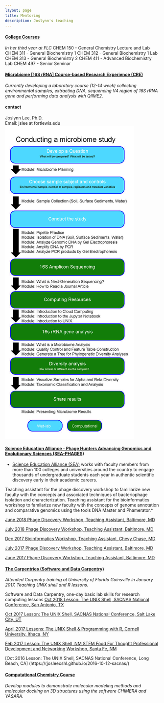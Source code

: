 ```yaml
---
layout: page
title: Mentoring
description: Joslynn's teaching
---
```


#### <u>College Courses</u>
*In her third year at FLC*
CHEM 150 - General Chemistry Lecture and Lab
CHEM 311 - General Biochemistry 1
CHEM 312 - General Biochemistry 1 Lab
CHEM 313 - General Biochemistry 2
CHEM 411 - Advanced Biochemistry Lab
CHEM 497 - Senior Seminar

#### <u>Microbiome [16S rRNA] Course-based Research Experience (CRE)</u>
*Currently developing a laboratory course (12-14 week) collecting environmental samples, extracting DNA, sequencing V4 region of 16S rRNA gene and performing data analysis with QIIME2.*

<div class="container">
<h4><a name="contact"></a>contact</h4>

<div class="row-fluid">
<div class="span5">
Joslynn Lee, Ph.D.<br/>
Email: jslee at fortlewis.edu<br/>
</div>

<div class="span2">
<a href="../assets/microbiome_study3.jpg">
<img src="../assets/microbiome_study3.jpg"
title="microbiome study" alt="microbiome study"/></a>
</div>
</div>
</div>


#### <u>Science Education Alliance - Phage Hunters Advancing Genomics and Evolutionary Sciences (SEA-PHAGES)</u>
* [Science Education Alliance (SEA)](https://www.hhmi.org/developing-scientists/science-education-alliance) works with faculty members from more than 100 colleges and universities around the country to engage thousands of undergraduate students each year in authentic scientific discovery early in their academic careers.

Teaching assistant for the phage discovery workshop to familiarize new faculty with the concepts and associated techniques of bacteriophage isolation and characterization. Teaching assistant for the bioinformatics workshop to familarize new faculty with the concepts of genome annotation and comparative genomics using the tools DNA Master and Phamerator.*

[June 2018 	Phage Discovery Workshop, Teaching Assistant, Baltimore, MD](https://seaphages.org/meetings/38/)

[July 2018	Phage Discovery Workshop, Teaching Assistant, Baltimore, MD](https://seaphages.org/meetings/37/)

[Dec 2017	Bioinformatics Workshop, Teaching Assistant, Chevy Chase, MD](https://seaphages.org/meetings/30/)

[July 2017	Phage Discovery Workshop, Teaching Assistant, Baltimore, MD](https://seaphages.org/meetings/27/)

[June 2017	Phage Discovery Workshop, Teaching Assistant, Baltimore, MD](https://seaphages.org/meetings/26/)

#### <u>The Carpentries (Software and Data Carpentry)</u>
*Attended Carpentry training at University of Florida Gainsville in January 2017. Teaching UNIX shell and R lessons.*

Software and Data Carpentry, one-day basic lab skills for research computing lessons
[Oct 2018	Lesson: The UNIX Shell, SACNAS National Conference, San Antonio, TX](https://galaxyproject.org/events/2018-sacnas/)

[Oct 2017	Lesson: The UNIX Shell, SACNAS National Conference, Salt Lake City, UT](https://galaxyproject.org/events/2017-sacnas/)

[April 2017	Lessons: The UNIX Shell & Programming with R, Cornell University, Ithaca, NY](https://joslynnlee.github.io/2017-04-15-cornell/)

[Feb 2017	Lesson: The UNIX Shell, NM STEM Food For Thought Professional Development and Networking Workshop, Santa Fe, NM](https://joslynnlee.github.io/2017-02-25-sfcc/)

[Oct 2016	Lesson: The UNIX Shell, SACNAS National Conference, Long Beach, CA] (https://(josleecshl.github.io/2016-10-12-sacnas/)

#### <u>Computational Chemistry Course</u>
*Develop modules to demonstrate molecular modeling methods and molecular docking on 3D structures using the software CHIMERA and YASARA.*


<!-- Note: this is how to write a comment in HTML. Everything in here won't show up on your webpage.-->

<!--
To increase the size of the title, use fewer # in front of the paper title.
To decrease the size of the title, use more #. 
To remove the italics, remove the * before and after the description
To remove the underline from the title, remove the <u> tags (<u> and </u>)
-->
